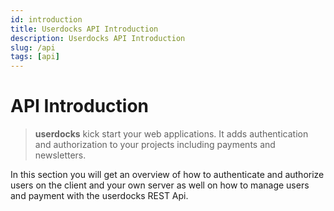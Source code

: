 ```yaml
---
id: introduction
title: Userdocks API Introduction
description: Userdocks API Introduction
slug: /api
tags: [api]
---
```


# API Introduction

> **userdocks** kick start your web applications. It adds authentication and authorization to your projects including payments and newsletters.

In this section you will get an overview of how to authenticate and authorize users on the client and your own server as well on how to manage users and payment with the userdocks REST Api.